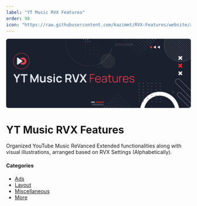 ```yaml
---
label: "YT Music RVX Features"
order: 98
icon: "https://raw.githubusercontent.com/kazimmt/RVX-Features/website/assets/icons/ytm-rvx.svg"
---
```


![](/assets/cover/ytm-rvx-cover.png)

# YT Music RVX Features

Organized YouTube Music ReVanced Extended functionalities along with visual illustrations, arranged based on RVX Settings (Alphabetically).

#### Categories
- [Ads](Ads.md)
- [Layout](Layout.md)
- [Miscellaneous](Miscellaneous.md)
- [More](More.md)
